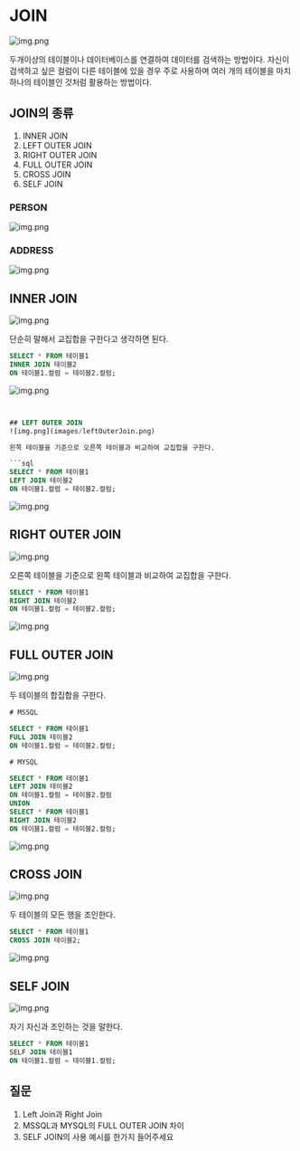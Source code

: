 # JOIN

![img.png](images/join/JOIN전체그림.png)

두개이상의 테이블이나 데이터베이스를 연결하여 데이터를 검색하는 방법이다. 
자신이 검색하고 싶은 컬럼이 다른 테이블에 있을 경우 주로 사용하며 여러 개의 테이블을 마치 하나의 테이블인 것처럼 활용하는 방법이다.

## JOIN의 종류
1. INNER JOIN
2. LEFT OUTER JOIN
3. RIGHT OUTER JOIN
4. FULL OUTER JOIN
5. CROSS JOIN
6. SELF JOIN

### PERSON
![img.png](images/PERSON.png)

### ADDRESS
![img.png](images/ADDRESS.png)



## INNER JOIN
![img.png](images/join/INNERJOIN.png)

단순히 말해서 교집합을 구한다고 생각하면 된다.

```sql
SELECT * FROM 테이블1    
INNER JOIN 테이블2
ON 테이블1.컬럼 = 테이블2.컬럼;
```


![img.png](images/join/innerjoinsql.png)


```sql


## LEFT OUTER JOIN
![img.png](images/leftOuterJoin.png)

왼쪽 테이블을 기준으로 오른쪽 테이블과 비교하여 교집합을 구한다.

```sql
SELECT * FROM 테이블1
LEFT JOIN 테이블2
ON 테이블1.컬럼 = 테이블2.컬럼;
```

![img.png](images/leftjoinSQL.png)

## RIGHT OUTER JOIN
![img.png](images/join/rightOuterJoin.png)

오른쪽 테이블을 기준으로 왼쪽 테이블과 비교하여 교집합을 구한다.

```sql
SELECT * FROM 테이블1
RIGHT JOIN 테이블2
ON 테이블1.컬럼 = 테이블2.컬럼;
```

![img.png](images/rightjoinSQL.png)

## FULL OUTER JOIN

![img.png](images/join/FullOuterJoin.png)

두 테이블의 합집합을 구한다.

```sql
# MSSQL

SELECT * FROM 테이블1
FULL JOIN 테이블2
ON 테이블1.컬럼 = 테이블2.컬럼;

# MYSQL

SELECT * FROM 테이블1
LEFT JOIN 테이블2
ON 테이블1.컬럼 = 테이블2.컬럼
UNION
SELECT * FROM 테이블1
RIGHT JOIN 테이블2
ON 테이블1.컬럼 = 테이블2.컬럼;
```

![img.png](images/fulljoinSQL.png)

## CROSS JOIN
![img.png](images/join/CrossJoin.png)

두 테이블의 모든 행을 조인한다.

```sql
SELECT * FROM 테이블1
CROSS JOIN 테이블2;
```

![img.png](images/join/crossjoinsql.png)

## SELF JOIN
![img.png](images/join/selfJoin.png)

자기 자신과 조인하는 것을 말한다.

```sql
SELECT * FROM 테이블1
SELF JOIN 테이블1
ON 테이블1.컬럼 = 테이블1.컬럼;
```

## 질문

1. Left Join과 Right Join
2. MSSQL과 MYSQL의 FULL OUTER JOIN 차이
3. SELF JOIN의 사용 예시를 한가지 들어주세요